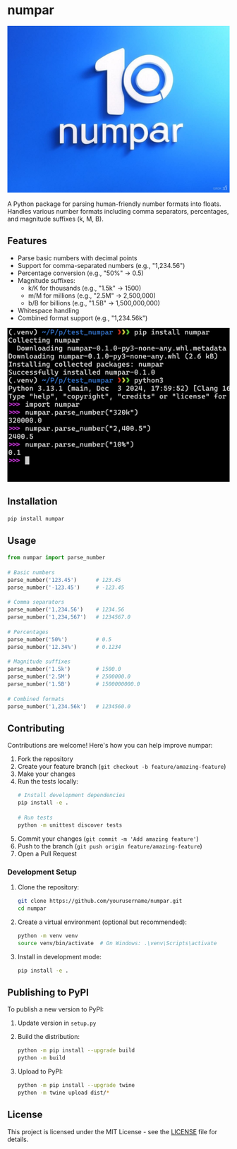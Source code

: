 # numpar

![A simple, modern logo that represents number parsing/conversion](https://raw.githubusercontent.com/jkrup/numpar/main/assets/images/numpar_logo.jpg)

A Python package for parsing human-friendly number formats into floats. Handles various number formats including comma separators, percentages, and magnitude suffixes (k, M, B).

## Features

- Parse basic numbers with decimal points
- Support for comma-separated numbers (e.g., "1,234.56")
- Percentage conversion (e.g., "50%" → 0.5)
- Magnitude suffixes:
  - k/K for thousands (e.g., "1.5k" → 1500)
  - m/M for millions (e.g., "2.5M" → 2,500,000)
  - b/B for billions (e.g., "1.5B" → 1,500,000,000)
- Whitespace handling
- Combined format support (e.g., "1,234.56k")

![Example usage of numpar](https://raw.githubusercontent.com/jkrup/numpar/main/assets/images/screenshot.png)

## Installation

```bash
pip install numpar
```

## Usage

```python
from numpar import parse_number

# Basic numbers
parse_number('123.45')      # 123.45
parse_number('-123.45')     # -123.45

# Comma separators
parse_number('1,234.56')    # 1234.56
parse_number('1,234,567')   # 1234567.0

# Percentages
parse_number('50%')         # 0.5
parse_number('12.34%')      # 0.1234

# Magnitude suffixes
parse_number('1.5k')        # 1500.0
parse_number('2.5M')        # 2500000.0
parse_number('1.5B')        # 1500000000.0

# Combined formats
parse_number('1,234.56k')   # 1234560.0
```

## Contributing

Contributions are welcome! Here's how you can help improve numpar:

1. Fork the repository
2. Create your feature branch (`git checkout -b feature/amazing-feature`)
3. Make your changes
4. Run the tests locally:
   ```bash
   # Install development dependencies
   pip install -e .
   
   # Run tests
   python -m unittest discover tests
   ```
5. Commit your changes (`git commit -m 'Add amazing feature'`)
6. Push to the branch (`git push origin feature/amazing-feature`)
7. Open a Pull Request

### Development Setup

1. Clone the repository:
   ```bash
   git clone https://github.com/yourusername/numpar.git
   cd numpar
   ```

2. Create a virtual environment (optional but recommended):
   ```bash
   python -m venv venv
   source venv/bin/activate  # On Windows: .\venv\Scripts\activate
   ```

3. Install in development mode:
   ```bash
   pip install -e .
   ```

## Publishing to PyPI

To publish a new version to PyPI:

1. Update version in `setup.py`
2. Build the distribution:
   ```bash
   python -m pip install --upgrade build
   python -m build
   ```

3. Upload to PyPI:
   ```bash
   python -m pip install --upgrade twine
   python -m twine upload dist/*
   ```

## License

This project is licensed under the MIT License - see the [LICENSE](LICENSE) file for details.